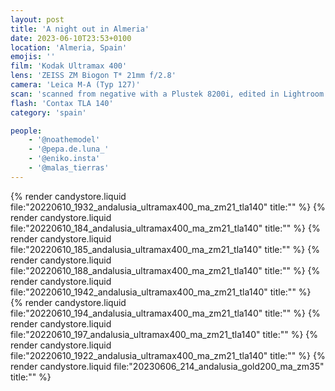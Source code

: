 ```yaml
---
layout: post
title: 'A night out in Almeria'
date: 2023-06-10T23:53+0100
location: 'Almeria, Spain'
emojis: ''
film: 'Kodak Ultramax 400'
lens: 'ZEISS ZM Biogon T* 21mm f/2.8'
camera: 'Leica M-A (Typ 127)'
scan: 'scanned from negative with a Plustek 8200i, edited in Lightroom'
flash: 'Contax TLA 140'
category: 'spain'

people: 
    - '@noathemodel'
    - '@pepa.de.luna_'
    - '@eniko.insta'
    - '@malas_tierras'
---
```


{% render candystore.liquid file:"20220610_1932_andalusia_ultramax400_ma_zm21_tla140" title:"" %}
{% render candystore.liquid file:"20220610_184_andalusia_ultramax400_ma_zm21_tla140" title:"" %}
{% render candystore.liquid file:"20220610_185_andalusia_ultramax400_ma_zm21_tla140" title:"" %}
{% render candystore.liquid file:"20220610_188_andalusia_ultramax400_ma_zm21_tla140" title:"" %}
{% render candystore.liquid file:"20220610_1942_andalusia_ultramax400_ma_zm21_tla140" title:"" %}
{% render candystore.liquid file:"20220610_194_andalusia_ultramax400_ma_zm21_tla140" title:"" %}
{% render candystore.liquid file:"20220610_197_andalusia_ultramax400_ma_zm21_tla140" title:"" %}
{% render candystore.liquid file:"20220610_1922_andalusia_ultramax400_ma_zm21_tla140" title:"" %}
{% render candystore.liquid file:"20230606_214_andalusia_gold200_ma_zm35" title:"" %}

